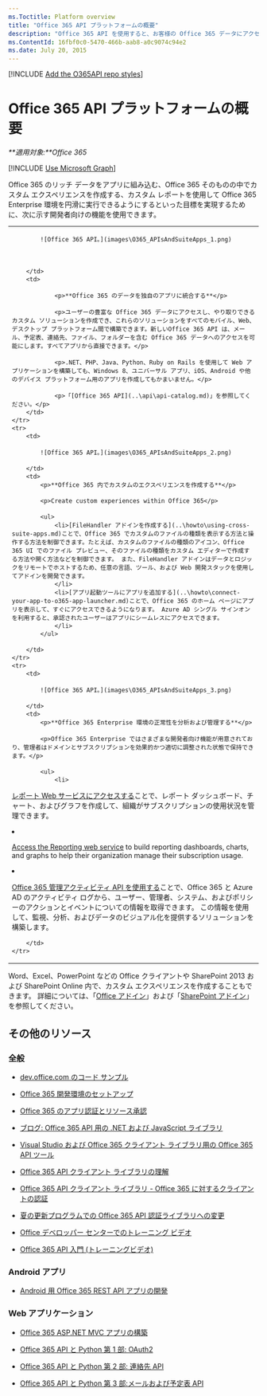 ```yaml
---
ms.Toctitle: Platform overview
title: "Office 365 API プラットフォームの概要"
description: "Office 365 API を使用すると、お客様の Office 365 データにアクセスするカスタム ソリューションを作成したり、それらのアプリをモバイル、Web、およびデスクトップ プラットフォームにわたって構築したりできます。"
ms.ContentId: 16fbf0c0-5470-466b-aab8-a0c9074c94e2
ms.date: July 20, 2015
---
```


<script src="https://cdn.optimizely.com/js/3043860527.js"></script>

[!INCLUDE [Add the O365API repo styles](../includes/controls/addo365apistyles.xml)]



# Office 365 API プラットフォームの概要

_**適用対象:**Office 365_

[!INCLUDE [Use Microsoft Graph](../includes/use-msgraph-note.txt)]

Office 365 のリッチ データをアプリに組み込む、Office 365 そのものの中でカスタム エクスペリエンスを作成する、カスタム レポートを使用して Office 365 Enterprise 環境を円滑に実行できるようにするといった目標を実現するために、次に示す開発者向けの機能を使用できます。 

<style>#mytable {border:none;} #mytable td {border:none;}</style>

<table id="mytable">
    <tr>
        <td>

            ![Office 365 API。](images\O365_APIsAndSuiteApps_1.png)



        </td>
        <td>

                <p>**Office 365 のデータを独自のアプリに統合する**</p>
                
                <p>ユーザーの豊富な Office 365 データにアクセスし、やり取りできるカスタム ソリューションを作成でき、これらのソリューションをすべてのモバイル、Web、デスクトップ プラットフォーム間で構築できます。新しいOffice 365 API は、メール、予定表、連絡先、ファイル、フォルダーを含む Office 365 データへのアクセスを可能にします。すべてアプリから直接できます。</p> 
                
                <p>.NET、PHP、Java、Python、Ruby on Rails を使用して Web アプリケーションを構築しても、Windows 8、ユニバーサル アプリ、iOS、Android や他のデバイス プラットフォーム用のアプリを作成してもかまいません。</p>
                
                <p>「[Office 365 API](..\api\api-catalog.md)」を参照してください。</p>
        </td>
    </tr>
    <tr>
        <td>

            ![Office 365 API。](images\O365_APIsAndSuiteApps_2.png)

        </td>
        <td>
            <p>**Office 365 内でカスタムのエクスペリエンスを作成する**</p>
            
            <p>Create custom experiences within Office 365</p>  
                    
            <ul>
                <li>[FileHandler アドインを作成する](..\howto\using-cross-suite-apps.md)ことで、Office 365 でカスタムのファイルの種類を表示する方法と操作する方法を制御できます。たとえば、カスタムのファイルの種類のアイコン、Office 365 UI でのファイル プレビュー、そのファイルの種類をカスタム エディターで作成する方法や開く方法などを制御できます。 また、FileHandler アドインはデータとロジックをリモートでホストするため、任意の言語、ツール、および Web 開発スタックを使用してアドインを開発できます。
                </li>
                <li>[アプリ起動ツールにアプリを追加する](..\howto\connect-your-app-to-o365-app-launcher.md)ことで、Office 365 のホーム ページにアプリを表示して、すぐにアクセスできるようになります。 Azure AD シングル サインオンを利用すると、承認されたユーザーはアプリにシームレスにアクセスできます。
                </li>
            </ul>

        </td>
    </tr>
    <tr>
        <td>

            ![Office 365 API。](images\O365_APIsAndSuiteApps_3.png)

        </td>
        <td>
            <p>**Office 365 Enterprise 環境の正常性を分析および管理する**</p>
            
            <p>Office 365 Enterprise ではさまざまな開発者向け機能が用意されており、管理者はドメインとサブスクリプションを効果的かつ適切に調整された状態で保持できます。</p>
            
            <ul>
                <li>

  [レポート Web サービスにアクセスする](https://msdn.microsoft.com/en-us/library/office/jj984325.aspx)ことで、レポート ダッシュボード、チャート、およびグラフを作成して、組織がサブスクリプションの使用状況を管理できます。
                </li>
                <li>

  [Access the Reporting web service](https://msdn.microsoft.com/library/office/dn707386.aspx) to build reporting dashboards, charts, and graphs to help their organization manage their subscription usage.</li>
                <li>

  [Office 365 管理アクティビティ API を使用する](https://msdn.microsoft.com/library/office/mt227394.aspx)ことで、Office 365 と Azure AD のアクティビティ ログから、ユーザー、管理者、システム、およびポリシーのアクションとイベントについての情報を取得できます。 この情報を使用して、監視、分析、およびデータのビジュアル化を提供するソリューションを構築します。 
                </li>
            </ul>

        </td>
    </tr>
    
</table>

Word、Excel、PowerPoint などの Office クライアントや SharePoint 2013 および SharePoint Online 内で、カスタム エクスペリエンスを作成することもできます。 詳細については、「[Office アドイン](https://msdn.microsoft.com/library/jj220060.aspx)」および「[SharePoint アドイン](https://msdn.microsoft.com/library/fp179930.aspx)」を参照してください。
  

## その他のリソース
<a name="bk_addresources"> </a>


### 全般
-  [dev.office.com のコード サンプル](http://dev.office.com/code-samples#?filters=office%20365%20app)

-  [Office 365 開発環境のセットアップ](..\howto\setup-development-environment.md)
    
-  [Office 365 のアプリ認証とリソース承認](..\howto\common-app-authentication-tasks.md)

-  [ブログ: Office 365 API 用の .NET および JavaScript ライブラリ](http://blogs.office.com/2014/05/12/net-and-javascript-libraries-for-office-365-apis/)

-  [Visual Studio および Office 365 クライアント ライブラリ用の Office 365 API ツール](http://aka.ms/clientlibrary)

-  [Office 365 API クライアント ライブラリの理解](http://chakkaradeep.com/index.php/getting-familiar-with-the-office-365-api-client-libraries/)

-  [Office 365 API クライアント ライブラリ - Office 365 に対するクライアントの認証](http://chakkaradeep.com/index.php/office-365-api-client-libraries-authenticating-your-client-to-office-365/)

-  [夏の更新プログラムでの Office 365 API 認証ライブラリへの変更](http://chakkaradeep.com/index.php/changes-to-office-365-api-authentication-library-in-the-summer-update/)

-  [Office デベロッパー センターでのトレーニング ビデオ](http://dev.office.com/training)

-  [Office 365 API 入門 (トレーニングビデオ)](http://www.microsoftvirtualacademy.com/training-courses/introduction-to-office-365-development?m=10072&ct=31602) 

### Android アプリ

-  [Android 用 Office 365 REST API アプリの開発](..\howto\getting-started-Office-365-APIs.md)

### Web アプリケーション
-  [Office 365 ASP.NET MVC アプリの構築](..\howto\getting-started-Office-365-APIs.md)

-  [Office 365 API と Python 第 1 部: OAuth2](http://blogs.msdn.com/b/exchangedev/archive/2015/01/05/office-365-apis-and-python-part-1-oauth2.aspx)
    
-  [Office 365 API と Python 第 2 部: 連絡先 API](http://blogs.msdn.com/b/exchangedev/archive/2015/01/09/office-365-apis-and-python-part-2-contacts-api.aspx)
    
-  [Office 365 API と Python 第 3 部:メールおよび予定表 API](http://blogs.msdn.com/b/exchangedev/archive/2015/01/15/office-365-apis-and-python-part-3-mail-and-calendar-api.aspx)

    

